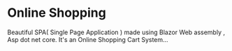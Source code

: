 # Online Shopping
 Beautiful SPA( Single Page Application ) made using Blazor Web assembly , Asp dot net core. It's an Online Shopping Cart System...
